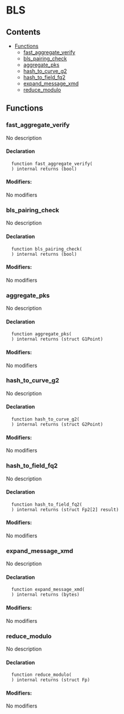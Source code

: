 # BLS





## Contents
<!-- START doctoc generated TOC please keep comment here to allow auto update -->
<!-- DON'T EDIT THIS SECTION, INSTEAD RE-RUN doctoc TO UPDATE -->

- [Functions](#functions)
  - [fast_aggregate_verify](#fast_aggregate_verify)
  - [bls_pairing_check](#bls_pairing_check)
  - [aggregate_pks](#aggregate_pks)
  - [hash_to_curve_g2](#hash_to_curve_g2)
  - [hash_to_field_fq2](#hash_to_field_fq2)
  - [expand_message_xmd](#expand_message_xmd)
  - [reduce_modulo](#reduce_modulo)

<!-- END doctoc generated TOC please keep comment here to allow auto update -->




## Functions

### fast_aggregate_verify
No description


#### Declaration
```solidity
  function fast_aggregate_verify(
  ) internal returns (bool)
```

#### Modifiers:
No modifiers



### bls_pairing_check
No description


#### Declaration
```solidity
  function bls_pairing_check(
  ) internal returns (bool)
```

#### Modifiers:
No modifiers



### aggregate_pks
No description


#### Declaration
```solidity
  function aggregate_pks(
  ) internal returns (struct G1Point)
```

#### Modifiers:
No modifiers



### hash_to_curve_g2
No description


#### Declaration
```solidity
  function hash_to_curve_g2(
  ) internal returns (struct G2Point)
```

#### Modifiers:
No modifiers



### hash_to_field_fq2
No description


#### Declaration
```solidity
  function hash_to_field_fq2(
  ) internal returns (struct Fp2[2] result)
```

#### Modifiers:
No modifiers



### expand_message_xmd
No description


#### Declaration
```solidity
  function expand_message_xmd(
  ) internal returns (bytes)
```

#### Modifiers:
No modifiers



### reduce_modulo
No description


#### Declaration
```solidity
  function reduce_modulo(
  ) internal returns (struct Fp)
```

#### Modifiers:
No modifiers





